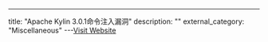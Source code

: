 ---
title: "Apache Kylin 3.0.1命令注入漏洞"
description: ""
external_category: "Miscellaneous"
---[Visit Website](https://community.sonarsource.com/t/apache-kylin-3-0-1-command-injection-vulnerability/25706)

